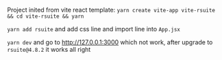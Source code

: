 Project inited from vite react template: `yarn create vite-app vite-rsuite && cd vite-rsuite && yarn`

`yarn add rsuite` and add css line and import line into `App.jsx`

`yarn dev` and go to http://127.0.0.1:3000 which not work, after upgrade to `rsuite@4.8.2` it works all right
